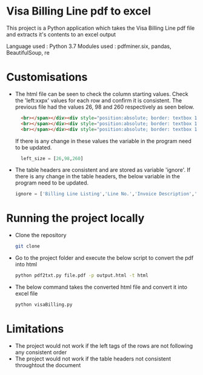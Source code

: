 # Visa Billing Line pdf to excel

This project is a Python application which takes the Visa Billing Line pdf file and extracts it's contents to an excel output

Language used   : Python 3.7
Modules used    : pdfminer.six, pandas, BeautifulSoup, re

# Customisations
  - The html file can be seen to check the column starting values. Check the 'left:xxpx' values for each row and confirm it is consistent. The previous file had the values 26, 98 and 260 respectively as seen below.
      ```html
        <br></span></div><div style="position:absolute; border: textbox 1px solid; writing-mode:lr-tb; left:26px; top:1236px; width:49px; height:12px;"><span style="font-family: b'Tahoma'; font-size:12px">1B1106003
        <br></span></div><div style="position:absolute; border: textbox 1px solid; writing-mode:lr-tb; left:98px; top:1236px; width:152px; height:12px;"><span style="font-family: b'Tahoma'; font-size:12px">VISANET PROCESSING DISCOUNT
        <br></span></div><div style="position:absolute; border: textbox 1px solid; writing-mode:lr-tb; left:260px; 
      ```
    
    If there is any change in these values the variable in the program need to be updated.
      ```python
        left_size = [26,98,260]
      ```

- The table headers are consistent and are stored as variable 'ignore'. If there is any change in the table headers, the below variable in the program need to be updated.

    ```python
    ignore = ['Billing Line Listing','Line No.','Invoice Description','Long Description']
    ```
# Running the project locally

  - Clone the repository
    ```sh
    git clone 
    ```
  - Go to the project folder and execute the below script to convert the pdf into html
    ```sh
    python pdf2txt.py file.pdf -p output.html -t html
    ```
  - The below command takes the converted html file and convert it into excel file
    ```sh
    python visaBilling.py
    ```

# Limitations
- The project would not work if the left tags of the rows are not following any consistent order
- The project would not work if the table headers not consistent throughtout the document
